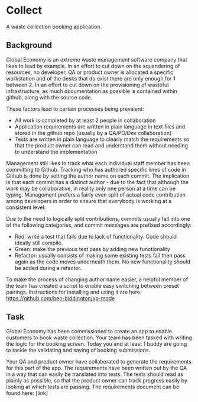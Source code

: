 # Collect
A waste collection booking application.

## Background

Global Economy is an extreme waste management software company that likes to lead by example. In an effort to cut down on the squandering of resources, no developer, QA or product owner is allocated a specific workstation and of the desks that do exist there are only enough for 1 between 2. In an effort to cut down on the provisioning of wasteful infrastructure, as much documentation as possible is contained within github, along with the source code.

These factors lead to certain processes being prevalent: 
* All work is completed by at least 2 people in collaboration
* Application requirements are written in plain language in text files and stored in the github repo (usually by a QA/PO/Dev collaboration)
* Tests are written in plain language to clearly match the requirements so that the product owner can read and understand them without needing to understand the implementation

Management still likes to track what each individual staff member has been committing to Github. Tracking who has authored specific lines of code in Github is done by setting the author name on each commit. The implication is that each commit has a distinct author - due to the fact that although the work may be collaborative, in reality only one person at a time can be typing. Management prefers a fairly even split of actual code contribution among developers in order to ensure that everybody is working at a consistent level.

Due to the need to logically split contributions, commits usually fall into one of the following categories, and commit messages are prefixed accordingly:
* Red: write a test that fails due to lack of functionality. Code should ideally still compile.
* Green: make the previous test pass by adding new functionality
* Refactor: usually consists of making some existing tests fail then pass again as the code moves underneath them. No new functionality should be added during a refactor.

To make the process of changing author name easier, a helpful member of the team has created a script to enable easy switching between preset pairings. Instructions for installing and using it are here: https://github.com/ben-biddington/xp-mode

## Task 

Global Economy has been commissioned to create an app to enable customers to book waste collection. Your team has been tasked with writing the logic for the booking screen. Today  you and at least 1 buddy are going to tackle the validating and saving of booking submissions.

Your QA and product owner have collaborated to generate the requirements for this part of the app. The requirements have been written out by the QA in a way that can easily be translated into tests. The tests should read as plainly as possible, so that the product owner can track progress easily by looking at which tests are passing. The requirements document can be found here: [link]
